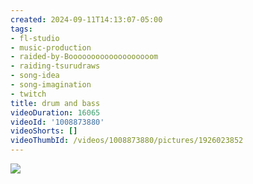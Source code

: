 ```yaml
---
created: 2024-09-11T14:13:07-05:00
tags:
- fl-studio
- music-production
- raided-by-Booooooooooooooooooom
- raiding-tsurudraws
- song-idea
- song-imagination
- twitch
title: drum and bass
videoDuration: 16065
videoId: '1008873880'
videoShorts: []
videoThumbId: /videos/1008873880/pictures/1926023852
---
```


![](20240911191307.jpg)
